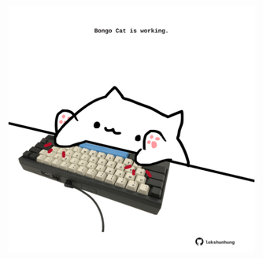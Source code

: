 <!-- built at 11/03/2021, 08:02:01 UTC -->
<p align="center">
  <img width="500" height="500" src="./ReadmeImage.svg">
</p>

